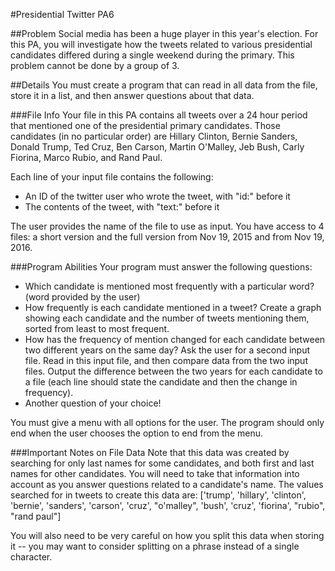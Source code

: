 #Presidential Twitter PA6

##Problem
Social media has been a huge player in this year's election. 
For this PA, you will investigate how the tweets related to various presidential candidates differed during a single weekend during the primary.
This problem cannot be done by a group of 3.

##Details
You must create a program that can read in all data from the file, store it in a list, and then answer questions about that data.

###File Info
Your file in this PA contains all tweets over a 24 hour period that mentioned one of the presidential primary candidates.
Those candidates (in no particular order) are Hillary Clinton, Bernie Sanders, Donald Trump, Ted Cruz, Ben Carson, Martin O'Malley, Jeb Bush, Carly Fiorina, Marco Rubio, and Rand Paul.

Each line of your input file contains the following:
* An ID of the twitter user who wrote the tweet, with "id:" before it
* The contents of the tweet, with "text:" before it

The user provides the name of the file to use as input. You have access to 4 files: a short version and the full version from Nov 19, 2015 and from Nov 19, 2016. 

###Program Abilities
Your program must answer the following questions:
* Which candidate is mentioned most frequently with a particular word? (word provided by the user)
* How frequently is each candidate mentioned in a tweet? Create a graph showing each candidate and the number of tweets mentioning them, sorted from least to most frequent.
* How has the frequency of mention changed for each candidate between two different years on the same day? Ask the user for a second input file. Read in this input file, and then compare data from the two input files. Output the difference between the two years for each candidate to a file (each line should state the candidate and then the change in frequency).
* Another question of your choice!

You must give a menu with all options for the user. The program should only end when the user chooses the option to end from the menu.

###Important Notes on File Data
Note that this data was created by searching for only last names for some candidates, and both first and last names for other candidates.
You will need to take that information into account as you answer questions related to a candidate's name.
The values searched for in tweets to create this data are:
['trump', 'hillary', 'clinton', 'bernie', 'sanders', 'carson', 'cruz', "o'malley", 'bush', 'cruz', 'fiorina', "rubio", "rand paul"]

You will also need to be very careful on how you split this data when storing it -- you may want to consider splitting on a phrase instead of a single character.
